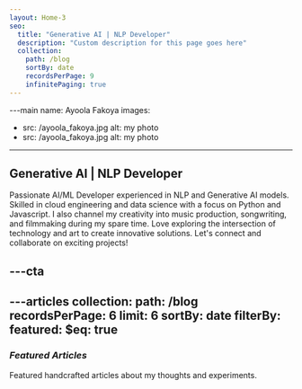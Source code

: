 ```yaml
---
layout: Home-3
seo:
  title: "Generative AI | NLP Developer"
  description: "Custom description for this page goes here"
  collection:
    path: /blog
    sortBy: date
    recordsPerPage: 9
    infinitePaging: true
---
```


---main
name: Ayoola Fakoya
images:
  - src: /ayoola_fakoya.jpg
    alt: my photo
  - src: /ayoola_fakoya.jpg
    alt: my photo
---

## <Typewriter>Generative AI | NLP Developer</Typewriter>

<Sep size={6} />

Passionate AI/ML Developer experienced in NLP and Generative AI models. Skilled in cloud engineering and data science with a focus on Python and Javascript. I also channel my creativity into music production, songwriting, and filmmaking during my spare time. Love exploring the intersection of technology and art to create innovative solutions. Let's connect and collaborate on exciting projects!







---cta
---








---articles
collection:
  path: /blog
  recordsPerPage: 6
  limit: 6
  sortBy: date
  filterBy:
    featured:
      $eq: true
---

### *Featured Articles*

Featured handcrafted articles about my thoughts and experiments.